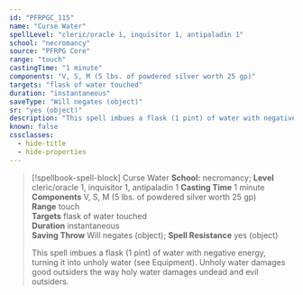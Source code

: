 ```yaml
---
id: "PFRPGC_115"
name: "Curse Water"
spellLevel: "cleric/oracle 1, inquisitor 1, antipaladin 1"
school: "necromancy"
source: "PFRPG Core"
range: "touch"
castingTime: "1 minute"
components: "V, S, M (5 lbs. of powdered silver worth 25 gp)"
targets: "flask of water touched"
duration: "instantaneous"
saveType: "Will negates (object)"
sr: "yes (object)"
description: "This spell imbues a flask (1 pint) of water with negative energy, turning it into unholy water (see Equipment). Unholy water damages good outsiders the way holy water damages undead and evil outsiders."
known: false
cssclasses:
  - hide-title
  - hide-properties
---
```


> [!spellbook-spell-block] Curse Water
> **School:** necromancy; **Level** cleric/oracle 1, inquisitor 1, antipaladin 1
> **Casting Time** 1 minute  
> **Components** V, S, M (5 lbs. of powdered silver worth 25 gp)  
> **Range** touch  
> **Targets** flask of water touched  
> **Duration** instantaneous  
> **Saving Throw** Will negates (object); **Spell Resistance** yes (object)
> 
> This spell imbues a flask (1 pint) of water with negative energy, turning it into unholy water (see Equipment). Unholy water damages good outsiders the way holy water damages undead and evil outsiders.